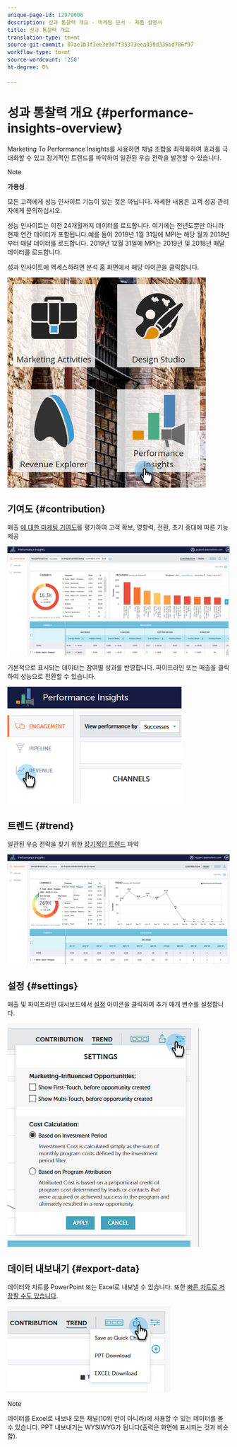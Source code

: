 ```yaml
---
unique-page-id: 12979006
description: 성과 통찰력 개요 - 마케팅 문서 - 제품 설명서
title: 성과 통찰력 개요
translation-type: tm+mt
source-git-commit: 07ae1b3f3ee3e9d7f35373eea039d336bd786f97
workflow-type: tm+mt
source-wordcount: '250'
ht-degree: 0%

---
```



# 성과 통찰력 개요 {#performance-insights-overview}

Marketing To Performance Insights를 사용하면 채널 조합을 최적화하여 효과를 극대화할 수 있고 장기적인 트렌드를 파악하여 일관된 우승 전략을 발견할 수 있습니다.

>[!NOTE]
>
>**가용성**
>
>모든 고객에게 성능 인사이트 기능이 있는 것은 아닙니다. 자세한 내용은 고객 성공 관리자에게 문의하십시오.

성능 인사이트는 이전 24개월까지 데이터를 로드합니다. 여기에는 전년도뿐만 아니라 현재 연간 데이터가 포함됩니다.예를 들어 2019년 1월 31일에 MPI는 해당 월과 2018년부터 매달 데이터를 로드합니다. 2019년 12월 31일에 MPI는 2019년 및 2018년 매달 데이터를 로드합니다.

성과 인사이트에 액세스하려면 분석 홈 화면에서 해당 아이콘을 클릭합니다.

![](assets/one.png)

## 기여도 {#contribution}

매출 [에 대한 마케팅 기여도](http://docs.marketo.com/x/QAvG)를 평가하여 고객 확보, 영향력, 전환, 초기 증대에 따른 기능 제공

![](assets/two.png)

기본적으로 표시되는 데이터는 참여별 성과를 반영합니다. 파이프라인 또는 매출을 클릭하여 성능으로 전환할 수 있습니다.

![](assets/3.png)

## 트렌드 {#trend}

일관된 우승 전략을 찾기 위한 [장기적인 트렌드](http://docs.marketo.com/x/QgvG) 파악

![](assets/4.png)

## 설정 {#settings}

매출 및 파이프라인 대시보드에서 [설정](http://docs.marketo.com/x/pIDS) 아이콘을 클릭하여 추가 매개 변수를 설정합니다.

![](assets/5.png)

## 데이터 내보내기 {#export-data}

데이터와 차트를 PowerPoint 또는 Excel로 내보낼 수 있습니다. 또한 [빠른 차트로 저장할 수도 있습니다](https://docs.marketo.com/x/iRLG).

![](assets/6.png)

>[!NOTE]
>
>데이터를 Excel로 내보내 모든 채널(10위 만이 아니라)에 사용할 수 있는 데이터를 볼 수 있습니다. PPT 내보내기는 WYSIWYG가 됩니다(출력은 화면에 표시되는 것과 비슷함).


